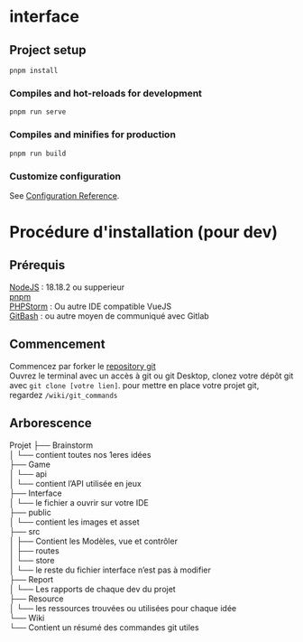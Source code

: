 # interface

## Project setup
```
pnpm install
```

### Compiles and hot-reloads for development
```
pnpm run serve
```

### Compiles and minifies for production
```
pnpm run build
```

### Customize configuration
See [Configuration Reference](https://cli.vuejs.org/config/).



# Procédure d'installation (pour dev)
## Prérequis
[NodeJS](https://nodejs.org/en) : 18.18.2 ou supperieur </br>
[pnpm](https://pnpm.io/installation)</br>
[PHPStorm](https://www.jetbrains.com/fr-fr/phpstorm/) : Ou autre IDE compatible VueJS</br>
[GitBash](https://git-scm.com/downloads) : ou autre moyen de communiqué avec Gitlab

## Commencement
Commencez par forker le [repository git]( https://gitlab.unistra.fr/maes-t3/maj23-t3-d)</br>
Ouvrez le terminal avec un accès à git ou git Desktop, clonez votre dépôt git avec
```git clone [votre lien]```.
pour mettre en place votre projet git, regardez `/wiki/git_commands`

## Arborescence
Projet
├── Brainstorm</br>
│   └── contient toutes nos 1eres idées</br>
├── Game</br>
│   └── api</br>
│       └── contient l’API utilisée en jeux</br>
├── Interface</br>
│   └── le fichier a ouvrir sur votre IDE</br>
├── public</br>
│   └── contient les images et asset</br>
├── src</br>
│   ├── Contient les Modèles, vue et contrôler</br>
│   ├── routes</br>
│   └── store</br>
│   └── le reste du fichier interface n’est pas à modifier</br>
├── Report</br>
│   └── Les rapports de chaque dev du projet</br>
├── Resource</br>
│   └── les ressources trouvées ou utilisées pour chaque idée</br>
└── Wiki</br>
    └── Contient un résumé des commandes git utiles</br>


